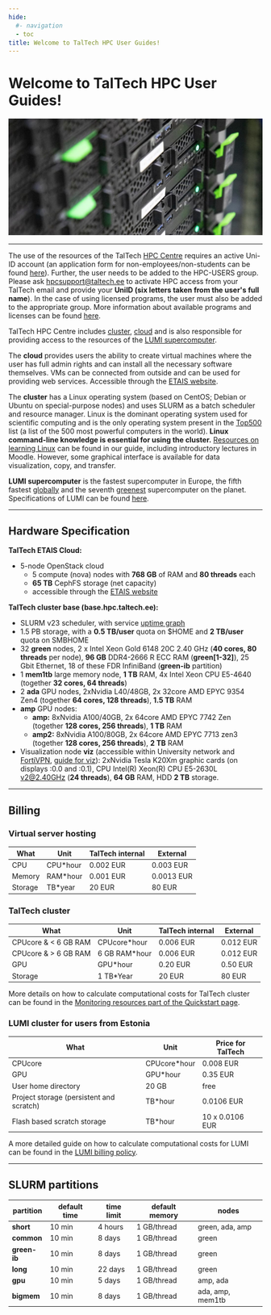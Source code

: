```yaml
---
hide:
  #- navigation
  - toc
title: Welcome to TalTech HPC User Guides!
---
```


# Welcome to TalTech HPC User Guides!

![HPC](/pictures/HPC.jpg)

---

The use of the resources of the TalTech [HPC Centre](https://taltech.ee/en/itcollege/hpc-centre) requires an active Uni-ID account (an application form for non-employees/non-students can be found [here](https://taltech.atlassian.net/wiki/spaces/ITI/pages/38996020/Uni-ID+lepinguv+line+konto)). Further, the user needs to be added to the HPC-USERS group. Please ask [hpcsupport@taltech.ee](mailto:hpcsupport@taltech.ee) to activate HPC access from your TalTech email and provide your **UniID (six letters taken from the user's full name**). In the case of using licensed programs, the user must also be added to the appropriate group. More information about available programs and licenses can be found [here](/software.html).

TalTech HPC Centre includes [cluster](/quickstart.html), [cloud](/cloud.html) and is also responsible for providing access to the resources of the [LUMI supercomputer](/lumi.html).

The **cloud** provides users the ability to create virtual machines where the user has full admin rights and can install all the necessary software themselves. VMs can be connected from outside and can be used for providing web services. Accessible through the [ETAIS website](https://etais.ee/using/).

The **cluster** has a Linux operating system (based on CentOS; Debian or Ubuntu on special-purpose nodes) and uses SLURM as a batch scheduler and resource manager. Linux is the dominant operating system used for scientific computing and is the only operating system present in the [Top500](https://www.top500.org/) list (a list of the 500 most powerful computers in the world). **Linux command-line knowledge is essential for using the cluster.** [Resources on learning Linux](/learning.html) can be found in our guide, including introductory lectures in Moodle. However, some graphical interface is available for data visualization, copy, and transfer.

**LUMI supercomputer** is the fastest supercomputer in Europe, the fifth fastest [globally](https://www.top500.org/lists/top500/2023/11/) and the seventh [greenest](https://www.top500.org/lists/green500/2023/11/) supercomputer on the planet. Specifications of LUMI can be found [here](/lumi.html#what-is-lumi).

---

## Hardware Specification

**TalTech ETAIS Cloud:**

- 5-node OpenStack cloud
  - 5 compute (nova) nodes with **768 GB** of RAM and **80 threads** each
  - **65 TB** CephFS storage (net capacity)
  - accessible through the [ETAIS website](https://etais.ee/using/)

**TalTech cluster base (base.hpc.taltech.ee):**

- SLURM v23 scheduler, with service [uptime graph](https://base.hpc.taltech.ee/)
- 1.5 PB storage, with a **0.5 TB/user** quota on $HOME and **2 TB/user** quota on SMBHOME
- 32 **green** nodes, 2 x Intel Xeon Gold 6148 20C 2.40 GHz (**40 cores, 80 threads** per node), **96 GB** DDR4-2666 R ECC RAM (**green[1-32]**), 25 Gbit Ethernet, 18 of these FDR InfiniBand (**green-ib** partition)
- 1 **mem1tb** large memory node, **1 TB** RAM, 4x Intel Xeon CPU E5-4640 (together **32 cores, 64 threads**)
- 2 **ada** GPU nodes, 2xNvidia L40/48GB, 2x 32core AMD EPYC 9354 Zen4 (together **64 cores, 128 threads**), **1.5 TB** RAM
- **amp** GPU nodes:
  - **amp:** 8xNvidia A100/40GB, 2x 64core AMD EPYC 7742 Zen (together **128 cores, 256 threads**), **1 TB** RAM
  - **amp2:** 8xNvidia A100/80GB, 2x 64core AMD EPYC 7713 zen3 (together **128 cores, 256 threads**), **2 TB** RAM
- Visualization node **viz** (accessible within University network and [FortiVPN](https://taltech.atlassian.net/wiki/spaces/ITI/pages/38994267/Kaug+hendus+FortiClient+VPN+Remote+connection+with+FortiClient+VPN), [guide for viz](/visualization.html)): 2xNvidia Tesla K20Xm graphic cards (on displays :0.0 and :0.1), CPU Intel(R) Xeon(R) CPU E5-2630L v2@2.40GHz (**24 threads**), **64 GB** RAM, HDD **2 TB** storage.

---

## Billing

### Virtual server hosting

| What    | Unit       | TalTech internal | External  |
|---------|------------|------------------|-----------|
| CPU     | CPU*hour   | 0.002 EUR        | 0.003 EUR |
| Memory  | RAM*hour   | 0.001 EUR        | 0.0013 EUR|
| Storage | TB*year    | 20 EUR           | 80 EUR    |

### TalTech cluster

| What                | Unit           | TalTech internal | External  |
|---------------------|----------------|------------------|-----------|
| CPUcore & < 6 GB RAM| CPUcore*hour   | 0.006 EUR        | 0.012 EUR |
| CPUcore & > 6 GB RAM| 6 GB RAM*hour  | 0.006 EUR        | 0.012 EUR |
| GPU                 | GPU*hour       | 0.20 EUR         | 0.50 EUR  |
| Storage             | 1 TB*Year      | 20 EUR           | 80 EUR    |

More details on how to calculate computational costs for TalTech cluster can be found in the [Monitoring resources part of the Quickstart page](/quickstart.html#monitoring-resource-usage).

### LUMI cluster for users from Estonia

| What                    | Unit       | Price for TalTech |
|-------------------------|------------|-------------------|
| CPUcore                 | CPUcore*hour| 0.008 EUR         |
| GPU                     | GPU*hour   | 0.35 EUR          |
| User home directory     | 20 GB      | free              |
| Project storage (persistent and scratch) | TB*hour | 0.0106 EUR |
| Flash based scratch storage | TB*hour | 10 x 0.0106 EUR   |

A more detailed guide on how to calculate computational costs for LUMI can be found in the [LUMI billing policy](https://docs.lumi-supercomputer.eu/runjobs/lumi_env/billing/#compute-billing).

---

## SLURM partitions

| partition | default time | time limit | default memory | nodes       |
|-----------|--------------|------------|----------------|-------------|
| **short** | 10 min       | 4 hours    | 1 GB/thread    | green, ada, amp |
| **common**| 10 min       | 8 days     | 1 GB/thread    | green       |
| **green-ib** | 10 min    | 8 days     | 1 GB/thread    | green       |
| **long**  | 10 min       | 22 days    | 1 GB/thread    | green       |
| **gpu**   | 10 min       | 5 days     | 1 GB/thread    | amp, ada    |
| **bigmem**| 10 min       | 8 days     | 1 GB/thread    | ada, amp, mem1tb |
